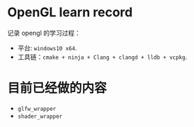 # OpenGL learn record

记录 opengl 的学习过程：
+ 平台: `windows10 x64`.
+ 工具链：`cmake + ninja + Clang + clangd + lldb + vcpkg`.

# 目前已经做的内容
+ `glfw_wrapper`
+ `shader_wrapper`